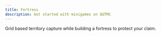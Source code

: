 ```yaml
---
title: Fortress
description: Get started with minigames on QUTMC
---
```

Grid based territory capture while building a fortress to protect your claim.